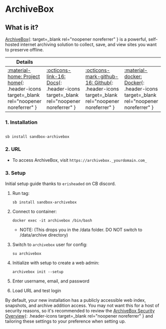 # ArchiveBox

## What is it?

[ArchiveBox](https://github.com/ArchiveBox/ArchiveBox){: target=_blank rel="noopener noreferrer" } is a powerful, self-hosted internet archiving solution to collect, save, and view sites you want to preserve offline.

| Details     |             |             |             |
|-------------|-------------|-------------|-------------|
| [:material-home: Project home](https://github.com/ArchiveBox/ArchiveBox){: .header-icons target=_blank rel="noopener noreferrer" } | [:octicons-link-16: Docs](https://github.com/ArchiveBox/ArchiveBox/wiki){: .header-icons target=_blank rel="noopener noreferrer" } | [:octicons-mark-github-16: Github](https://github.com/ArchiveBox/ArchiveBox){: .header-icons target=_blank rel="noopener noreferrer" } | [:material-docker: Docker](https://hub.docker.com/r/archivebox/archivebox){: .header-icons target=_blank rel="noopener noreferrer" }|

### 1. Installation

``` shell

sb install sandbox-archivebox

```

### 2. URL

- To access ArchiveBox, visit `https://archivebox._yourdomain.com_`

### 3. Setup

Initial setup guide thanks to `erisheaded` on CB discord.

1. Run tag:

    ``` { .shell }
    sb install sandbox-archivebox
    ```

2. Connect to container:

   ``` { .shell }
   docker exec -it archivebox /bin/bash
   ```

   - NOTE: (This drops you in the /data folder. DO NOT switch to /data/archive directory)
3. Switch to `archivebox` user for config:

   ``` { .shell }
   su archivebox
   ```

4. Initialize with setup to create a web admin:

   ``` { .shell }
   archivebox init --setup
   ```

5. Enter username, email, and password
6. Load URL and test login

By default, your new installation has a publicly accessible web index, snapshots, and archive addition access. You may not want this for a host of security reasons, so it's recommended to review the [ArchiveBox Security Overview](https://docs.archivebox.io/en/latest/Security-Overview.html){: .header-icons target=_blank rel="noopener noreferrer" } and tailoring these settings to your preference when setting up.
